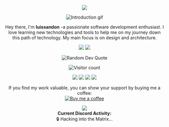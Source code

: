 
<!-- Badges -->
<p align="center">
    <img src="https://img.shields.io/badge/Python-%23111111.svg?&style=for-the-badge&logo=python&logoColor=white">
</p>

<!-- Introduction -->
<p align="center">
    <img src="https://raw.githubusercontent.com/MrShadowDev/MrShadowDev/main/introduction.gif" alt="Introduction gif">
</p>
<p align="center">
    Hey there, I'm <b>luissandon</b> -a passionate software development enthusiast. I love learning new technologies and tools to help me on my journey down this path of technology. My main focus is on design and architecture.
</p>

<!-- GitHub Stats -->
<p align="center">
    <img src="https://github-readme-stats.vercel.app/api?username=luissandon&theme=radical&show_icons=true&count_private=true">
    <img src= "https://github-readme-stats.vercel.app/api/top-langs/?username=luissandon&theme=radical&layout=compact">
</p>

<!-- Random Quote -->
<p align="center">
    <img src="https://quotes-github-readme.vercel.app/api?type=horizontal&theme=dark&layout=default&font=IBM+Plex+Mono&color=orange&height=100" alt="Random Dev Quote">
</p>

<!-- Visitor Counter -->
<p align="center">
    <img src="https://profile-counter.glitch.me/{MrShadowDev}/count.svg" alt="Visitor count">
</p>

<!-- Contact Information -->
<p align="center">
    <a href="mailto:mrshadowdev@mail.lv"><img src="https://img.shields.io/badge/Email-mrshadowdev%40mail.lv-000000?style=for-the-badge&logo=gmail&logoColor=white"></a>
    <a href="https://xyl.lol/mrshadowdev"><img src="https://img.shields.io/badge/Website-xyl.lol%2Fmrshadowdev-000000?style=for-the-badge&logo=wordpress&logoColor=white"></a>
    <a href="https://www.instagram.com/dev_mrshadow/"><img src="https://img.shields.io/badge/Instagram-dev__mrshadow-000000?style=for-the-badge&logo=instagram&logoColor=white"></a>
    <a href="https://twitter.com/MrShadowDev"><img src="https://img.shields.io/badge/Twitter-MrShadowDev-000000?style=for-the-badge&logo=twitter&logoColor=white"></a>
</p>

<!-- Donations -->
<p align="center">
    If you find my work valuable, you can show your support by buying me a coffee:
    <br>
    <a href="https://ko-fi.com/devmrshadow" target="_blank">
        <img src="https://img.shields.io/badge/Buy%20me%20a%20coffee-000000?style=for-the-badge&logo=ko-fi&logoColor=F16061" alt="Buy me a coffee">
    </a>
</p>


<!-- Discord Presence -->
<p align="center">
    <img src="https://lanyard-profile-readme.vercel.app/api/734380380232220785?theme=dark&bg=000000&animated=true&hideDiscrim=true&borderRadius=10px">
    <br>
    <strong>Current Discord Activity:</strong>
    <br>
    🔒 Hacking into the Matrix...
</p>
